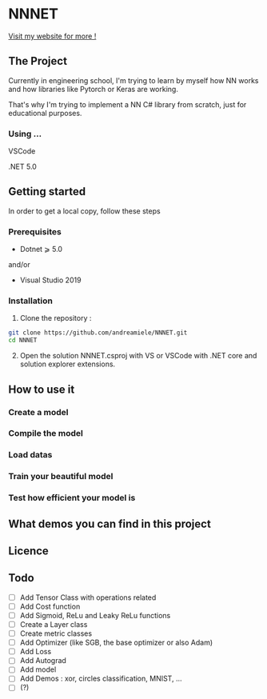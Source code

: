 # NNNET

[Visit my website for more !](www.andreamiele.fr)

## The Project

Currently in engineering school, I'm trying to learn by myself how NN works and how libraries like Pytorch or Keras are working.

That's why I'm trying to implement a NN C# library from scratch, just for educational purposes.

### Using ...

VSCode

.NET 5.0

## Getting started

In order to get a local copy, follow these steps

### Prerequisites

- Dotnet ⩾ 5.0

and/or

- Visual Studio 2019

### Installation

1. Clone the repository :

```sh
git clone https://github.com/andreamiele/NNNET.git
cd NNNET
```

2. Open the solution NNNET.csproj with VS or VSCode with .NET core and solution explorer extensions.

## How to use it

### Create a model

### Compile the model

### Load datas

### Train your beautiful model

### Test how efficient your model is

## What demos you can find in this project

## Licence

## Todo

- [ ] Add Tensor Class with operations related
- [ ] Add Cost function
- [ ] Add Sigmoid, ReLu and Leaky ReLu functions
- [ ] Create a Layer class
- [ ] Create metric classes
- [ ] Add Optimizer (like SGB, the base optimizer or also Adam)
- [ ] Add Loss
- [ ] Add Autograd
- [ ] Add model
- [ ] Add Demos : xor, circles classification, MNIST, ...
- [ ] (?)
